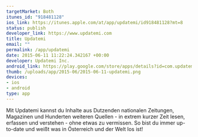 ```yaml
--- 
targetMarket: Both
itunes_id: "918481128"
ios_link: https://itunes.apple.com/at/app/updatemi/id918481128?mt=8
status: publish
developer_link: https://www.updatemi.com
title: Updatemi
email: ""
permalink: /app/updatemi
date: 2015-06-11 11:22:24.342167 +00:00
developer: Updatemi Inc.
android_link: https://play.google.com/store/apps/details?id=com.updatemi.app2
thumb: /uploads/app/2015-06/2015-06-11-updatemi.png
devices: 
- ios
- android
type: app
---
```


Mit Updatemi kannst du Inhalte aus Dutzenden nationalen Zeitungen, Magazinen und Hunderten weiteren Quellen - in extrem kurzer Zeit lesen, erfassen und verstehen - ohne etwas zu vermissen. So bist du immer up-to-date und weißt was in Österreich und der Welt los ist!
